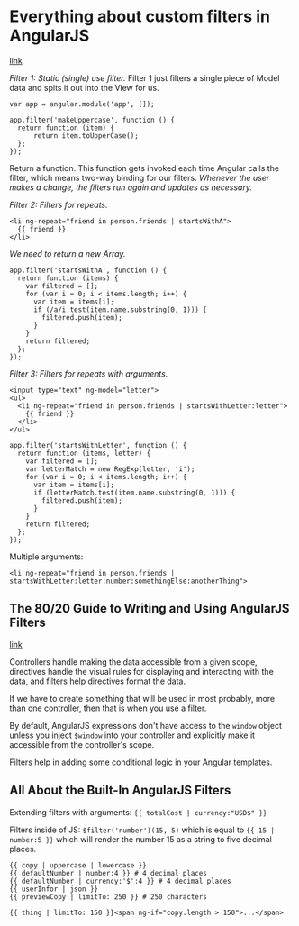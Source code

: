 # Everything about custom filters in AngularJS
[link](http://toddmotto.com/everything-about-custom-filters-in-angular-js/)

*Filter 1: Static (single) use filter.* Filter 1 just filters a single piece of Model data and spits it out into the View for us.

    var app = angular.module('app', []);

    app.filter('makeUppercase', function () {
      return function (item) {
          return item.toUpperCase();
      };
    });

Return a function. This function gets invoked each time Angular calls the filter, which means two-way binding for our filters. *Whenever the user makes a change, the filters run again and updates as necessary.*

*Filter 2: Filters for repeats.*

    <li ng-repeat="friend in person.friends | startsWithA">
      {{ friend }}
    </li>

*We need to return a new Array.*

    app.filter('startsWithA', function () {
      return function (items) {
        var filtered = [];
        for (var i = 0; i < items.length; i++) {
          var item = items[i];
          if (/a/i.test(item.name.substring(0, 1))) {
            filtered.push(item);
          }
        }
        return filtered;
      };
    });

*Filter 3: Filters for repeats with arguments.*

    <input type="text" ng-model="letter">
    <ul>
      <li ng-repeat="friend in person.friends | startsWithLetter:letter">
        {{ friend }}
      </li>
    </ul>

    app.filter('startsWithLetter', function () {
      return function (items, letter) {
        var filtered = [];
        var letterMatch = new RegExp(letter, 'i');
        for (var i = 0; i < items.length; i++) {
          var item = items[i];
          if (letterMatch.test(item.name.substring(0, 1))) {
            filtered.push(item);
          }
        }
        return filtered;
      };
    });

Multiple arguments:

    <li ng-repeat="friend in person.friends | startsWithLetter:letter:number:somethingElse:anotherThing">

## The 80/20 Guide to Writing and Using AngularJS Filters
[link](http://thecodebarbarian.wordpress.com/2014/01/17/the-8020-guide-to-writing-and-using-angularjs-filters/)

Controllers handle making the data accessible from a given scope, directives handle the visual rules for displaying and interacting with the data, and filters help directives format the data.

If we have to create something that will be used in most probably, more than one controller, then that is when you use a filter.

By default, AngularJS expressions don't have access to the `window` object unless you inject `$window` into your controller and explicitly make it accessible from the controller's scope.

Filters help in adding some conditional logic in your Angular templates.

## All About the Built-In AngularJS Filters

Extending filters with arguments: `{{ totalCost | currency:"USD$" }}`

Filters inside of JS: `$filter('number')(15, 5)` which is equal to `{{ 15 | number:5 }}` which will render the number 15 as a string to five decimal places.

    {{ copy | uppercase | lowercase }}
    {{ defaultNumber | number:4 }} # 4 decimal places
    {{ defaultNumber | currency:'$':4 }} # 4 decimal places
    {{ userInfor | json }}
    {{ previewCopy | limitTo: 250 }} # 250 characters

    {{ thing | limitTo: 150 }}<span ng-if="copy.length > 150">...</span>
